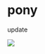 # pony
update

<img src="https://encrypted-tbn0.gstatic.com/images?q=tbn:ANd9GcQjJ_ZZa1_z2re38_fCsmCxZK2EazTmwNIMnA&usqp=CAU">
